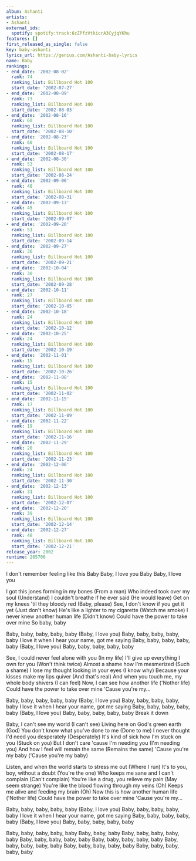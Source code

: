 ```yaml
---
album: Ashanti
artists:
- Ashanti
external_ids:
  spotify: spotify:track:6cZPfzVtkicrA3CyjqYKhu
features: []
first_released_as_single: false
key: baby-ashanti
lyrics_url: https://genius.com/Ashanti-baby-lyrics
name: Baby
rankings:
- end_date: '2002-08-02'
  rank: 74
  ranking_list: Billboard Hot 100
  start_date: '2002-07-27'
- end_date: '2002-08-09'
  rank: 73
  ranking_list: Billboard Hot 100
  start_date: '2002-08-03'
- end_date: '2002-08-16'
  rank: 60
  ranking_list: Billboard Hot 100
  start_date: '2002-08-10'
- end_date: '2002-08-23'
  rank: 60
  ranking_list: Billboard Hot 100
  start_date: '2002-08-17'
- end_date: '2002-08-30'
  rank: 53
  ranking_list: Billboard Hot 100
  start_date: '2002-08-24'
- end_date: '2002-09-06'
  rank: 48
  ranking_list: Billboard Hot 100
  start_date: '2002-08-31'
- end_date: '2002-09-13'
  rank: 45
  ranking_list: Billboard Hot 100
  start_date: '2002-09-07'
- end_date: '2002-09-20'
  rank: 51
  ranking_list: Billboard Hot 100
  start_date: '2002-09-14'
- end_date: '2002-09-27'
  rank: 36
  ranking_list: Billboard Hot 100
  start_date: '2002-09-21'
- end_date: '2002-10-04'
  rank: 30
  ranking_list: Billboard Hot 100
  start_date: '2002-09-28'
- end_date: '2002-10-11'
  rank: 27
  ranking_list: Billboard Hot 100
  start_date: '2002-10-05'
- end_date: '2002-10-18'
  rank: 24
  ranking_list: Billboard Hot 100
  start_date: '2002-10-12'
- end_date: '2002-10-25'
  rank: 24
  ranking_list: Billboard Hot 100
  start_date: '2002-10-19'
- end_date: '2002-11-01'
  rank: 15
  ranking_list: Billboard Hot 100
  start_date: '2002-10-26'
- end_date: '2002-11-08'
  rank: 15
  ranking_list: Billboard Hot 100
  start_date: '2002-11-02'
- end_date: '2002-11-15'
  rank: 17
  ranking_list: Billboard Hot 100
  start_date: '2002-11-09'
- end_date: '2002-11-22'
  rank: 19
  ranking_list: Billboard Hot 100
  start_date: '2002-11-16'
- end_date: '2002-11-29'
  rank: 20
  ranking_list: Billboard Hot 100
  start_date: '2002-11-23'
- end_date: '2002-12-06'
  rank: 24
  ranking_list: Billboard Hot 100
  start_date: '2002-11-30'
- end_date: '2002-12-13'
  rank: 31
  ranking_list: Billboard Hot 100
  start_date: '2002-12-07'
- end_date: '2002-12-20'
  rank: 39
  ranking_list: Billboard Hot 100
  start_date: '2002-12-14'
- end_date: '2002-12-27'
  rank: 48
  ranking_list: Billboard Hot 100
  start_date: '2002-12-21'
release_year: 2002
runtime: 265706
---
```

I don't remember feeling like this
Baby
Baby, I love you
Baby
Baby, I love you


I got this jones forming in my bones (From a man)
Who indeed took over my soul (Understand)
I couldn't breathe if he ever said (He would leave)
Get on my knees 'til they bloody red (Baby, please)
See, I don't know if you get it yet (Just don't know)
He's like a lighter to my cigarette (Watch me smoke)
I never knew another human life (Didn't know)
Could have the power to take over mine
So baby, baby


Baby, baby, baby, baby, baby (Baby, I love you)
Baby, baby, baby, baby, baby
I love it when I hear your name, got me saying
Baby, baby, baby, baby, baby (Baby, I love you)
Baby, baby, baby, baby, baby


See, I could never feel alone with you (In my life)
I'll give up everything I own for you (Won't think twice)
Almost a shame how I'm mesmerized (Such a shame)
I lose my thought looking in your eyes (I know why)
Because your kisses make my lips quiver (And that's real)
And when you touch me, my whole body shivers (I can feel)
Now, I can see how another life ('Nother life)
Could have the power to take over mine
'Cause you're my...


Baby, baby, baby, baby, baby (Baby, I love you)
Baby, baby, baby, baby, baby
I love it when I hear your name, got me saying
Baby, baby, baby, baby, baby (Baby, I love you)
Baby, baby, baby, baby, baby
Break it down


Baby, I can't see my world (I can't see)
Living here on God's green earth (God)
You don't know what you've done to me (Done to me)
I never thought I'd need you desperately (Desperately)
It's kind of sick how I'm stuck on you (Stuck on you)
But I don't care 'cause I'm needing you (I'm needing you)
And how I feel will remain the same (Remains the same)
'Cause you're my baby ('Cause you're my baby)


Listen, and when the world starts to stress me out (Where I run)
It's to you, boy, without a doubt (You're the one)
Who keeps me sane and I can't complain (Can't complain)
You're like a drug, you relieve my pain (May seem strange)
You're like the blood flowing through my veins (Oh)
Keeps me alive and feeding my brain (Oh)
Now this is how another human life ('Nother life)
Could have the power to take over mine
'Cause you're my...


Baby, baby, baby, baby, baby (Baby, I love you)
Baby, baby, baby, baby, baby
I love it when I hear your name, got me saying
Baby, baby, baby, baby, baby (Baby, I love you)
Baby, baby, baby, baby, baby


Baby, baby, baby, baby, baby
Baby, baby, baby
Baby, baby, baby, baby, baby
Baby, baby, baby, baby, baby
Baby, baby, baby, baby, baby
Baby, baby, baby, baby, baby
Baby, baby, baby, baby, baby
Baby, baby, baby, baby, baby
